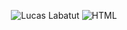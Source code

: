 <p align="center">
  <img src="https://github.com/DevLabatut/DevLabatut/assets/134607946/a04c9313-e353-445a-8221-1ca2558df9e5" alt="Lucas Labatut">
  <img src="https://github.com/DevLabatut/DevLabatut/assets/134607946/712fbc0b-2f99-48c5-b5b9-6949ab5de8c0" alt="HTML">
</p>
